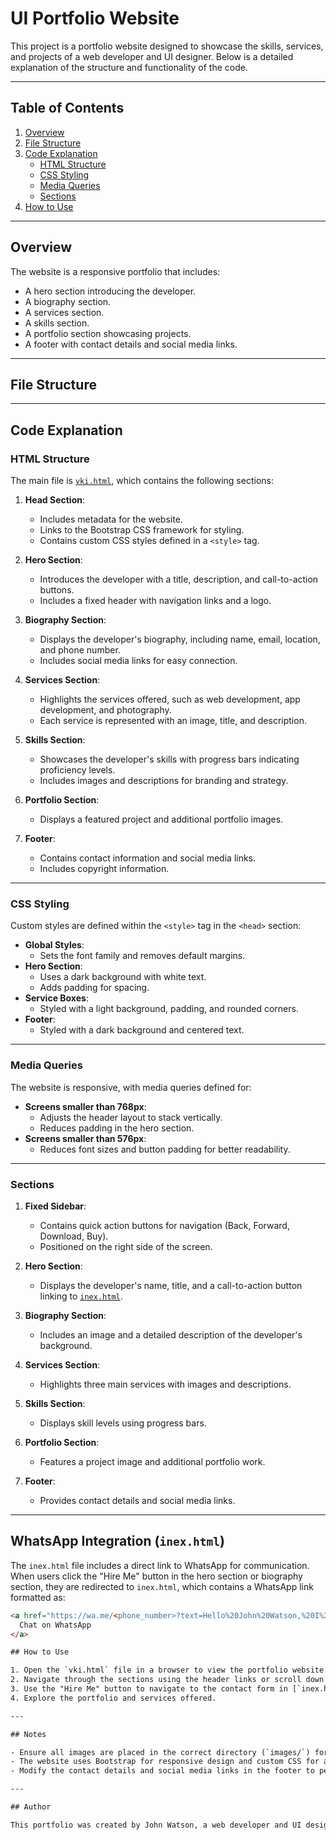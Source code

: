 # UI Portfolio Website

This project is a portfolio website designed to showcase the skills, services, and projects of a web developer and UI designer. Below is a detailed explanation of the structure and functionality of the code.

---

## Table of Contents
1. [Overview](#overview)
2. [File Structure](#file-structure)
3. [Code Explanation](#code-explanation)
   - [HTML Structure](#html-structure)
   - [CSS Styling](#css-styling)
   - [Media Queries](#media-queries)
   - [Sections](#sections)
4. [How to Use](#how-to-use)

---

## Overview

The website is a responsive portfolio that includes:
- A hero section introducing the developer.
- A biography section.
- A services section.
- A skills section.
- A portfolio section showcasing projects.
- A footer with contact details and social media links.

---

## File Structure

---

## Code Explanation

### HTML Structure

The main file is [`vki.html`](c:/Users/LENOVO/Documents/web_dev_project/projectweb/vki.html), which contains the following sections:

1. **Head Section**:
   - Includes metadata for the website.
   - Links to the Bootstrap CSS framework for styling.
   - Contains custom CSS styles defined in a `<style>` tag.

2. **Hero Section**:
   - Introduces the developer with a title, description, and call-to-action buttons.
   - Includes a fixed header with navigation links and a logo.

3. **Biography Section**:
   - Displays the developer's biography, including name, email, location, and phone number.
   - Includes social media links for easy connection.

4. **Services Section**:
   - Highlights the services offered, such as web development, app development, and photography.
   - Each service is represented with an image, title, and description.

5. **Skills Section**:
   - Showcases the developer's skills with progress bars indicating proficiency levels.
   - Includes images and descriptions for branding and strategy.

6. **Portfolio Section**:
   - Displays a featured project and additional portfolio images.

7. **Footer**:
   - Contains contact information and social media links.
   - Includes copyright information.

---

### CSS Styling

Custom styles are defined within the `<style>` tag in the `<head>` section:
- **Global Styles**:
  - Sets the font family and removes default margins.
- **Hero Section**:
  - Uses a dark background with white text.
  - Adds padding for spacing.
- **Service Boxes**:
  - Styled with a light background, padding, and rounded corners.
- **Footer**:
  - Styled with a dark background and centered text.

---

### Media Queries

The website is responsive, with media queries defined for:
- **Screens smaller than 768px**:
  - Adjusts the header layout to stack vertically.
  - Reduces padding in the hero section.
- **Screens smaller than 576px**:
  - Reduces font sizes and button padding for better readability.

---

### Sections

1. **Fixed Sidebar**:
   - Contains quick action buttons for navigation (Back, Forward, Download, Buy).
   - Positioned on the right side of the screen.

2. **Hero Section**:
   - Displays the developer's name, title, and a call-to-action button linking to [`inex.html`](c:/Users/LENOVO/Documents/web_dev_project/projectweb/inex.html).

3. **Biography Section**:
   - Includes an image and a detailed description of the developer's background.

4. **Services Section**:
   - Highlights three main services with images and descriptions.

5. **Skills Section**:
   - Displays skill levels using progress bars.

6. **Portfolio Section**:
   - Features a project image and additional portfolio work.

7. **Footer**:
   - Provides contact details and social media links.

---
## WhatsApp Integration (`inex.html`)

The `inex.html` file includes a direct link to WhatsApp for communication. When users click the "Hire Me" button in the hero section or biography section, they are redirected to `inex.html`, which contains a WhatsApp link formatted as:

```html
<a href="https://wa.me/<phone_number>?text=Hello%20John%20Watson,%20I%20am%20interested%20in%20your%20services.">
  Chat on WhatsApp
</a>

## How to Use

1. Open the `vki.html` file in a browser to view the portfolio website.
2. Navigate through the sections using the header links or scroll down.
3. Use the "Hire Me" button to navigate to the contact form in [`inex.html`](c:/Users/LENOVO/Documents/web_dev_project/projectweb/inex.html).
4. Explore the portfolio and services offered.

---

## Notes

- Ensure all images are placed in the correct directory (`images/`) for proper rendering.
- The website uses Bootstrap for responsive design and custom CSS for additional styling.
- Modify the contact details and social media links in the footer to personalize the website.

---

## Author

This portfolio was created by John Watson, a web developer and UI designer based in the UK.